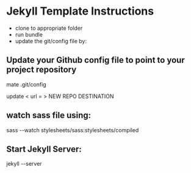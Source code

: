 Jekyll Template Instructions
====================

- clone to appropriate folder
- run bundle
- update the git/config file by:

Update your Github config file to point to your project repository
------------------------------------------------------------------ 
mate .git/config

update < url = > NEW REPO DESTINATION

watch sass file using:
---------------------
sass --watch stylesheets/sass:stylesheets/compiled

Start Jekyll Server:
---------------------
jekyll --server